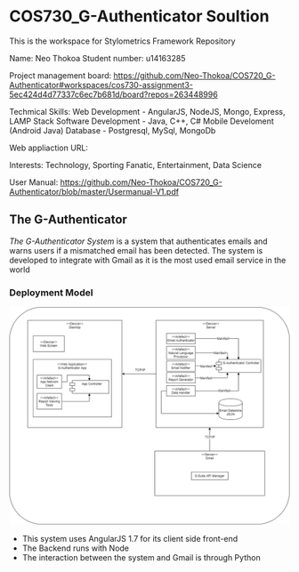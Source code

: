 # COS730_G-Authenticator Soultion
This is the workspace for Stylometrics Framework Repository

Name: Neo Thokoa
Student number: u14163285

Project management board: https://github.com/Neo-Thokoa/COS720_G-Authenticator#workspaces/cos730-assignment3-5ec424d4d77337c6ec7b681d/board?repos=263448996

Techmical Skills:
Web Development - AngularJS, NodeJS, Mongo, Express, LAMP Stack
Software Development - Java, C++, C#
Mobile Develoment (Android Java)
Database - Postgresql, MySql, MongoDb

Web appliaction URL: 

Interests: Technology, Sporting Fanatic, Entertainment, Data Science
 
User Manual: https://github.com/Neo-Thokoa/COS720_G-Authenticator/blob/master/Usermanual-V1.pdf


## The G-Authenticator

*The G-Authenticator System* is a system that authenticates emails and warns users if a mismatched email has been detected. The system is developed to integrate with Gmail as it is the most used email service in the world

### Deployment Model

![GitHub Logo](DeploymentDiagram.png)



* This system uses AngularJS 1.7 for its client side front-end
* The Backend runs with Node
* The interaction between the system and Gmail is through Python

